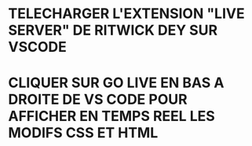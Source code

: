 # TELECHARGER L'EXTENSION "LIVE SERVER" DE RITWICK DEY SUR VSCODE
# CLIQUER SUR GO LIVE EN BAS A DROITE DE VS CODE POUR AFFICHER EN TEMPS REEL LES MODIFS CSS ET HTML
